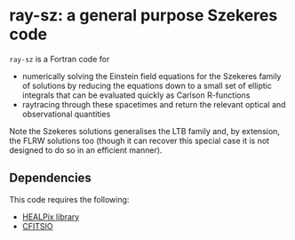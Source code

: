 ray-sz: a general purpose Szekeres code
=======================================
``ray-sz`` is a Fortran code for

* numerically solving the Einstein field equations for the Szekeres family
of solutions by reducing the equations down to a small set of elliptic
integrals that can be evaluated quickly as Carlson R-functions
* raytracing through these spacetimes and return the relevant optical and
observational quantities

Note the Szekeres solutions generalises the LTB family and, by extension,
the FLRW solutions too (though it can recover this special case it is not
designed to do so in an efficient manner).


Dependencies
------------
This code requires the following:

* [HEALPix library](http://healpix.sourceforge.net/)
* [CFITSIO](https://heasarc.gsfc.nasa.gov/fitsio/)


